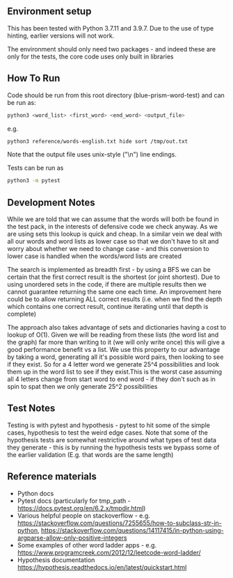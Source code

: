 Environment setup
-----

This has been tested with Python 3.7.11 and 3.9.7. Due to the use of type hinting, earlier versions will not work.

The environment should only need two packages - and indeed these are only for the tests, the core code uses only built in libraries

How To Run
-----
Code should be run from this root directory (blue-prism-word-test) and can be run as:
```bash
python3 <word_list> <first_word> <end_word> <output_file>
```
e.g.
```bash
python3 reference/words-english.txt hide sort /tmp/out.txt
```
Note that the output file uses unix-style ("\n") line endings. 

Tests can be run as 
```bash
python3 -m pytest
```
Development Notes
-----

While we are told that we can assume that the words will both be found in the test pack, in the interests of defensive code we check anyway. As we are using sets this lookup is quick and cheap. In a similar vein we deal with all our words and word lists as lower case so that we don't have to sit and worry about whether we need to change case - and this conversion to lower case is handled when the words/word lists are created

The search is implemented as breadth first - by using a BFS we can be certain that the first correct result is the shortest (or joint shortest). Due to using unordered sets in the code, if there are multiple results then we cannot guarantee returning the same one each time. An improvement here could be to allow returning ALL correct results (i.e. when we find the depth which contains one correct result, continue iterating until that depth is complete)

The approach also takes advantage of sets and dictionaries having a cost to lookup of O(1). Given we will be reading from these lists (the word list and the graph) far more than writing to it (we will only write once) this will give a good performance benefit vs a list. We use this property to our advantage by taking a word, generating all it's possible word pairs, then looking to see if they exist. So for a 4 letter word we generate 25^4 possibilities and look them up in the word list to see if they exist.This is the worst case assuming all 4 letters change from start word to end word - if they don't such as in spin to spat then we only generate 25^2 possibilities

Test Notes
-----
Testing is with pytest and hypothesis - pytest to hit some of the simple cases, hypothesis to test the weird edge cases. Note that some of the hypothesis tests are somewhat restrictive around what types of test data they generate - this is by running the hypothesis tests we bypass some of the earlier validation (E.g. that words are the same length)

Reference materials
-----
- Python docs 
- Pytest docs (particularly for tmp_path - https://docs.pytest.org/en/6.2.x/tmpdir.html)
- Various helpful people on stackoverflow - e.g. https://stackoverflow.com/questions/7255655/how-to-subclass-str-in-python, https://stackoverflow.com/questions/14117415/in-python-using-argparse-allow-only-positive-integers
- Some examples of other word ladder apps - e.g. https://www.programcreek.com/2012/12/leetcode-word-ladder/
- Hypothesis documentation https://hypothesis.readthedocs.io/en/latest/quickstart.html 